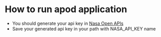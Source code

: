 # How to run apod application

- You should generate your api key in [Nasa Open APIs](https://api.nasa.gov/)
- Save your generated api key in your path with NASA_API_KEY name